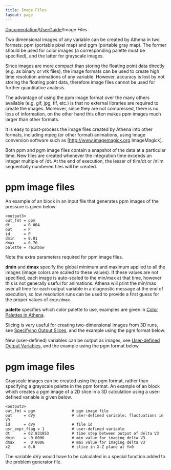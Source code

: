 ```yaml
---
title: Image Files
layout: page
---
```


[Documentation]({{site.baseurl}}/AthenaDocs)/[UserGuide]({{site.baseurl}}/AthenaDocsUG)/Image Files

Two dimensional images of any variable can be created by Athena in two formats: ppm (portable pixel map) and pgm (portable gray map).  The former
should be used for color images (a corresponding palette must be specified), and the latter for grayscale images.

Since images are more compact than storing the floating point data directly (e.g. as binary or vtk files), the image formats can be used
to create high time resolution animations of any variable.  However, accuracy is lost by not storing the floating point data, therefore image files
cannot be used for further quantitative analysis.

The advantage of using the ppm image format over the many others available (e.g. gif, jpg, tif, etc.) is that no external libraries
are required to create the images.  Moreover, since they are not compressed, there is no loss of information, on the other hand this often makes
ppm images much larger than other formats.

It is easy to post-process the image files created by Athena into other formats, including mpeg (or other format) animations, using
image conversion software such as [http://www.imagemagick.org ImageMagick].

Both ppm and pgm image files contain a snapshot of the data at a particular time.  New files are created whenever the integration time exceeds an integer multiple of <output>/dt. At the end of execution, the lesser of tlim/dt or <time>/nlim sequentially numbered files will be created.

ppm image files
===============

An example of an <output> block in an input file that generates ppm images of the pressure is given below:

	<output3>
	out_fmt = ppm
	dt      = 0.004
	out     = P
	id      = P
	dmin    = 0.01
	dmax    = 0.70
	palette = rainbow

Note the extra parameters required for ppm image files.  

**dmin** and **dmax** specify the global minimum and maximum applied to all
the images (image colors are scaled to these values).  If these values are not specified, each image is auto-scaled to the min/max at that
time, however this is not generally useful for animations.  Athena will print the min/max over all time for each output variable in a
diagnostic message at the end of execution, so low resolution runs can be used to provide a first guess for the proper values of `dmin/dmax`.

**palette** specifies which color palette to use, examples are given in [Color Palettes in Athena]({{site.baseurl}}/AthenaDocsPalettes).

Slicing is very useful for creating two-dimensional images from 3D runs, see [Specifying Output Slices]({{site.baseurl}}/AthenaDocsUGSlices), and the example
using the pgm format below.

New (user-defined) variables can be output as images, see [User-defined Output Variables]({{site.baseurl}}/AthenaDocsUGUserExpress), and the example using the pgm format below.

pgm image files
===============

Grayscale images can be created using the pgm format, rather than specifying a grayscale palette in the ppm format.  An example of an
<output> block which creates a pgm image of a 2D slice in a 3D calculation using a user-defined variable is given below.

	<output3>
	out_fmt = pgm                # pgm image file
	out     = dVy                # user-defined variable: fluctuations in V3
	id      = dVy                # file id
	usr_expr_flag = 1            # user-defined variable
	dt      = 62.831853          # time step between output of delta V3
	dmin    = -0.0006            # min value for imaging delta V3
	dmax    =  0.0006            # max value for imaging delta V3
	x2      = 0.0                # slice in X-Z plane at Y=0

The variable dVy would have to be calculated in a special function added to the problem generator file.

